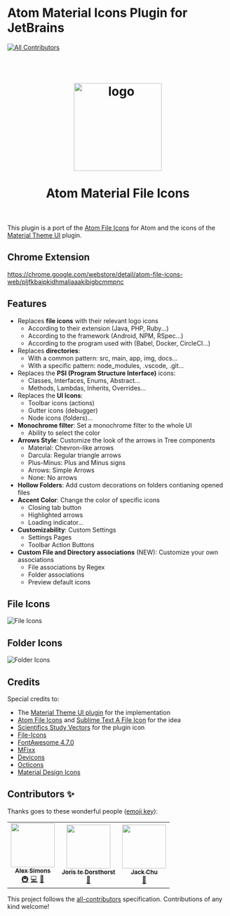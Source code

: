 # Atom Material Icons Plugin for JetBrains
<!-- ALL-CONTRIBUTORS-BADGE:START - Do not remove or modify this section -->
[![All Contributors](https://img.shields.io/badge/all_contributors-3-orange.svg?style=flat-square)](#contributors-)
<!-- ALL-CONTRIBUTORS-BADGE:END -->

<h1 align="center">
  <br>
    <img src="https://raw.githubusercontent.com/mallowigi/a-file-icon-idea/master/src/main/resources/META-INF/pluginIcon.svg?sanitize=true" alt="logo" width="200">
  <br><br>
  Atom Material File Icons
  <br>
  <br>
</h1>


This plugin is a port of the [Atom File Icons](https://github.com/file-icons/atom) for Atom and the icons of the [Material Theme UI](https://github.com/ChrisRM/material-theme-jetbrains) plugin.

## Chrome Extension
<https://chrome.google.com/webstore/detail/atom-file-icons-web/pljfkbaipkidhmaljaaakibigbcmmpnc>


## Features

- Replaces **file icons** with their relevant logo icons
  - According to their extension (Java, PHP, Ruby...)
  - According to the framework (Android, NPM, RSpec...)
  - According to the program used with (Babel, Docker, CircleCI...)
- Replaces **directories**:
  - With a common pattern: src, main, app, img, docs...
  - With a specific pattern: node_modules, .vscode, .git...
- Replaces the **PSI (Program Structure Interface)** icons:
  - Classes, Interfaces, Enums, Abstract...
  - Methods, Lambdas, Inherits, Overrides...
- Replaces the **UI Icons**:
  - Toolbar icons (actions)
  - Gutter icons (debugger)
  - Node icons (folders)...
- **Monochrome filter**: Set a monochrome filter to the whole UI
  - Ability to select the color
- **Arrows Style**: Customize the look of the arrows in Tree components
  - Material: Chevron-like arrows
  - Darcula: Regular triangle arrows
  - Plus-Minus: Plus and Minus signs
  - Arrows: Simple Arrows
  - None: No arrows
- **Hollow Folders**: Add custom decorations on folders contianing opened files
- **Accent Color**: Change the color of specific icons
  - Closing tab button
  - Highlighted arrows
  - Loading indicator...
- **Customizability**: Custom Settings
  - Settings Pages
  - Toolbar Action Buttons 
- **Custom File and Directory associations** (NEW): Customize your own associations 
  - File associations by Regex
  - Folder associations
  - Preview default icons


## File Icons
![File Icons](https://raw.githubusercontent.com/mallowigi/iconGenerator/master/assets/files.png)

## Folder Icons
![Folder Icons](https://raw.githubusercontent.com/mallowigi/iconGenerator/master/assets/folders.png)

## Credits

Special credits to:
- The [Material Theme UI plugin](https://www.material-theme.com) for the implementation
- [Atom File Icons](https://github.com/file-icons/atom) and [Sublime Text A File Icon](https://github.com/SublimeText/AFileIcon) for the idea
- [Scientifics Study Vectors](https://www.svgrepo.com/svg/121720/atom) for the plugin icon
- [File-Icons](https://github.com/file-icons/source/blob/master/charmap.md)
- [FontAwesome 4.7.0](https://fontawesome.com/v4.7.0/cheatsheet/)
- [MFixx](https://github.com/file-icons/MFixx/blob/master/charmap.md)
- [Devicons](https://github.com/file-icons/DevOpicons/blob/master/charmap.md)
- [Octicons](https://octicons.github.com/)
- [Material Design Icons](https://materialdesignicons.com/)

## Contributors ✨

Thanks goes to these wonderful people ([emoji key](https://allcontributors.org/docs/en/emoji-key)):

<!-- ALL-CONTRIBUTORS-LIST:START - Do not remove or modify this section -->
<!-- prettier-ignore-start -->
<!-- markdownlint-disable -->
<table>
  <tr>
    <td align="center"><a href="https://unthrottled.io"><img src="https://avatars.githubusercontent.com/u/15972415?v=4?s=100" width="100px;" alt=""/><br /><sub><b>Alex Simons</b></sub></a><br /><a href="#infra-Unthrottled" title="Infrastructure (Hosting, Build-Tools, etc)">🚇</a> <a href="https://github.com/mallowigi/a-file-icon-idea/commits?author=Unthrottled" title="Code">💻</a> <a href="#plugin-Unthrottled" title="Plugin/utility libraries">🔌</a></td>
    <td align="center"><a href="https://Joristdh.web.app"><img src="https://avatars.githubusercontent.com/u/6518350?v=4?s=100" width="100px;" alt=""/><br /><sub><b>Joris te Dorsthorst</b></sub></a><br /><a href="#ideas-Joristdh" title="Ideas, Planning, & Feedback">🤔</a></td>
    <td align="center"><a href="https://github.com/godfather1103"><img src="https://avatars.githubusercontent.com/u/11797964?v=4?s=100" width="100px;" alt=""/><br /><sub><b>Jack Chu</b></sub></a><br /><a href="https://github.com/mallowigi/a-file-icon-idea/issues?q=author%3Agodfather1103" title="Bug reports">🐛</a></td>
  </tr>
</table>

<!-- markdownlint-restore -->
<!-- prettier-ignore-end -->

<!-- ALL-CONTRIBUTORS-LIST:END -->

This project follows the [all-contributors](https://github.com/all-contributors/all-contributors) specification. Contributions of any kind welcome!